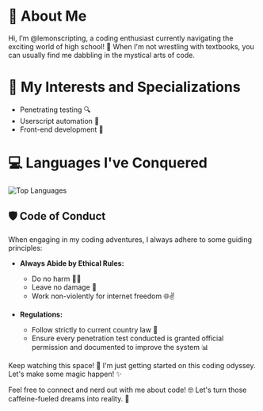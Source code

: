 # 👋 About Me
Hi, I’m @lemonscripting, a coding enthusiast currently navigating the exciting world of high school! 🎒 When I'm not wrestling with textbooks, you can usually find me dabbling in the mystical arts of code.

# 🚀 My Interests and Specializations
- Penetrating testing 🔍
- Userscript automation 🤖
- Front-end development 🌟

# 💻 Languages I've Conquered

![Top Languages](https://github-readme-stats.vercel.app/api/top-langs/?username=lemonscripting&count_private=true&show_icons=true&theme=onedark&layout=compact)

## 🛡️ Code of Conduct
When engaging in my coding adventures, I always adhere to some guiding principles:

- **Always Abide by Ethical Rules:**
  - Do no harm 🚫💥
  - Leave no damage 👼
  - Work non-violently for internet freedom 🌐✌️

- **Regulations:**
  - Follow strictly to current country law 📜
  - Ensure every penetration test conducted is granted official permission and documented to improve the system 📊

Keep watching this space! 🚀 I'm just getting started on this coding odyssey. Let's make some magic happen! ✨

Feel free to connect and nerd out with me about code! 🤓 Let's turn those caffeine-fueled dreams into reality. 💫
